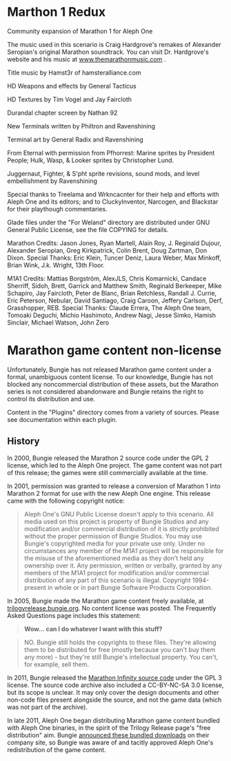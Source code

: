# Marthon 1 Redux
Community expansion of Marathon 1 for Aleph One

The music used in this scenario is Craig Hardgrove's remakes of Alexander Seropian's original Marathon soundtrack.  You can visit Dr. Hardgrove's website and his music at www.themarathonmusic.com .

Title music by Hamst3r of hamsteralliance.com

HD Weapons and effects by General Tacticus

HD Textures by Tim Vogel and Jay Faircloth

Durandal chapter screen by Nathan 92

New Terminals written by Philtron and Ravenshining

Terminal art by General Radix and Ravenshining

From Eternal with permission from Pfhorrest: Marine sprites by President People; Hulk, Wasp, & Looker sprites by Christopher Lund.

Juggernaut, Fighter, & S'pht sprite revisions, sound mods, and level embellishment by Ravenshining

Special thanks to Treelama and Wrkncacnter for their help and efforts with Aleph One and its editors; and to CluckyInventor, Narcogen, and Blackstar for their playthough commentaries.

Glade files under the "For Weland" directory are distributed under GNU General Public License, see the file COPYING for details.

Marathon Credits: Jason Jones, Ryan Martell, Alain Roy, J. Reginald Dujour, Alexander Seropian, Greg Kirkpatrick, Colin Brent, Doug Zartman, Don Dixon. Special Thanks: Eric Klein, Tuncer Deniz, Laura Weber, Max Minkoff, Brian Wink, J.k. Wright, 13th Floor.

M1A1 Credits: Mattias Borgström, AlexJLS, Chris Komarnicki, Candace Sherriff, Sidoh, Brett, Garrick and Matthew Smith, Reginald Berkeeper, Mike Schapiro, Jay Faircloth, Peter de Blanc, Brian Retchless, Randall J. Currie, Eric Peterson, Nebular, David Santiago, Craig Caroon, Jeffery Carlson, Derf, Grasshopper, REB. Special Thanks: Claude Errera, The Aleph One team, Tomoaki Deguchi, Michio Hashimoto, Andrew Nagi, Jesse Simko, Hamish Sinclair, Michael Watson, John Zero

# Marathon game content non-license

Unfortunately, Bungie has not released Marathon game content under a formal, unambiguous content license. To our knowledge, Bungie has not blocked any noncommercial distribution of these assets, but the Marathon series is not considered abandonware and Bungie retains the right to control its distribution and use.

Content in the "Plugins" directory comes from a variety of sources. Please see documentation within each plugin.

## History

In 2000, Bungie released the Marathon 2 source code under the GPL 2 license, which led to the Aleph One project. The game content was not part of this release; the games were still commercially available at the time.

In 2001, permission was granted to release a conversion of Marathon 1 into Marathon 2 format for use with the new Aleph One engine.  This release came with the following copyright notice:

> Aleph One's GNU Public License doesn't apply to this scenario. All media used on this project is property of Bungie Studios and any modification and/or commercial distribution of it is strictly prohibited without the proper permission of Bungie Studios. You may use Bungie's copyrighted media for your private use only. Under no circumstances any member of the M1A1 project will be responsible for the misuse of the aforementioned media as they don't held any ownership over it. Any permission, written or verbally, granted by any members of the M1A1 project for modification and/or commercial distribution of any part of this scenario is illegal.
> Copyright 1994-present in whole or in part Bungie Software Products Corporation.

In 2005, Bungie made the Marathon game content freely available, at [trilogyrelease.bungie.org][1]. No content license was posted. The Frequently Asked Questions page includes this statement:

> **Wow... can I do whatever I want with this stuff?**

> NO. Bungie still holds the copyrights to these files. They're allowing them to be distributed for free (mostly because you can't buy them any more) - but they're still Bungie's intellectual property. You can't, for example, sell them.

In 2011, Bungie released the [Marathon Infinity source code][2] under the GPL 3 license. The source code archive also included a CC-BY-NC-SA 3.0 license, but its scope is unclear. It may only cover the design documents and other non-code files present alongside the source, and not the game data (which was not part of the archive).

In late 2011, Aleph One began distributing Marathon game content bundled with Aleph One binaries, in the spirit of the Trilogy Release page's "free distribution" aim. Bungie [announced these bundled downloads][3] on their company site, so Bungie was aware of and tacitly approved Aleph One's redistribution of the game content.

[1]: http://trilogyrelease.bungie.org/
[2]: http://infinitysource.bungie.org/
[3]: http://halo.bungie.net/news/content.aspx?cid=31991
